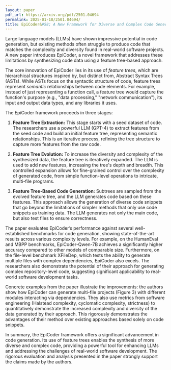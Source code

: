 ```yaml
---
layout: paper
pdf_url: https://arxiv.org/pdf/2501.04694
permalink: 2025-01-10/2501.04694/
title: EpiCoder&#58; A New Framework for Diverse and Complex Code Generation
---
```




Large language models (LLMs) have shown impressive potential in code generation, but existing methods often struggle to produce code that matches the complexity and diversity found in real-world software projects.  A new paper introduces EpiCoder, a novel framework that addresses these limitations by synthesizing code data using a feature tree-based approach.

The core innovation of EpiCoder lies in its use of *feature trees*, which are hierarchical structures inspired by, but distinct from, Abstract Syntax Trees (ASTs).  While ASTs focus on the syntactic structure of code, feature trees represent *semantic* relationships between code elements.  For example, instead of just representing a function call, a feature tree would capture the function's purpose (e.g., "data processing," "network communication"), its input and output data types, and any libraries it uses.

The EpiCoder framework proceeds in three stages:

1. **Feature Tree Extraction:** This stage starts with a seed dataset of code.  The researchers use a powerful LLM (GPT-4) to extract features from the seed code and build an initial feature tree, representing semantic relationships.  This is an iterative process, refining the tree structure to capture more features from the raw code.

2. **Feature Tree Evolution:** To increase the diversity and complexity of the synthesized data, the feature tree is iteratively expanded. The LLM is used to add new features, increasing the tree's depth and breadth. This controlled expansion allows for fine-grained control over the complexity of generated code, from simple function-level operations to intricate, multi-file programs.

3. **Feature Tree-Based Code Generation:** Subtrees are sampled from the evolved feature tree, and the LLM generates code based on these features.  This approach allows the generation of diverse code snippets that go beyond the limitations of simpler methods that only use code snippets as training data. The LLM generates not only the main code, but also test files to ensure correctness.

The paper evaluates EpiCoder’s performance against several well-established benchmarks for code generation, showing state-of-the-art results across various complexity levels. For example, on the HumanEval and MBPP benchmarks, EpiCoder-Qwen-7B achieves a significantly higher accuracy compared to other models of comparable size.  Furthermore, on the file-level benchmark XFileDep, which tests the ability to generate multiple files with complex dependencies, EpiCoder also excels.  The researchers also demonstrate the potential of their approach for generating complex repository-level code, suggesting significant applicability to real-world software development tasks.


Concrete examples from the paper illustrate the improvements: the authors show how EpiCoder can generate multi-file projects (Figure 3) with different modules interacting via dependencies.  They also use metrics from software engineering (Halstead complexity, cyclomatic complexity, strictness) to quantitatively demonstrate the increased complexity and diversity of the data generated by their approach. This rigorously demonstrates the advantages of their method over existing approaches based solely on code snippets.


In summary, the EpiCoder framework offers a significant advancement in code generation.  Its use of feature trees enables the synthesis of more diverse and complex code, providing a powerful tool for enhancing LLMs and addressing the challenges of real-world software development.  The rigorous evaluation and analysis presented in the paper strongly support the claims made by the authors.